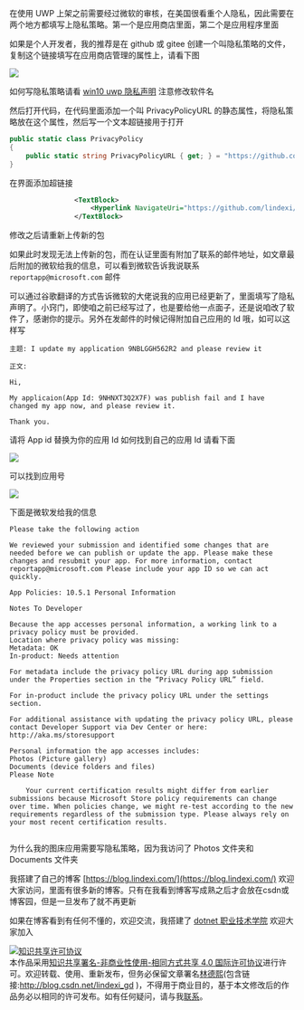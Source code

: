 
在使用 UWP 上架之前需要经过微软的审核，在美国很看重个人隐私，因此需要在两个地方都填写上隐私策略。第一个是应用商店里面，第二个是应用程序里面

<!--more-->


<!-- CreateTime:2020/2/16 11:07:42 -->

<!-- 发布 -->

如果是个人开发者，我的推荐是在 github 或 gitee 创建一个叫隐私策略的文件，复制这个链接填写在应用商店管理的属性上，请看下图

![](http://image.acmx.xyz/lindexi%2F2020216106457921.jpg)

如何写隐私策略请看 [win10 uwp 隐私声明](https://blog.lindexi.com/post/win10-uwp-%E9%9A%90%E7%A7%81%E5%A3%B0%E6%98%8E.html ) 注意修改软件名

然后打开代码，在代码里面添加一个叫 PrivacyPolicyURL 的静态属性，将隐私策略放在这个属性，然后写一个文本超链接用于打开

```csharp
public static class PrivacyPolicy
{
	public static string PrivacyPolicyURL { get; } = "https://github.com/lindexi/UWP/blob/master/uwp/src/%E9%9A%90%E7%A7%81%E7%AD%96%E7%95%A5/Privacy%20Policy.md";
}
```

在界面添加超链接

```xml
                <TextBlock>
                    <Hyperlink NavigateUri="https://github.com/lindexi/UWP/blob/master/uwp/src/%E9%9A%90%E7%A7%81%E7%AD%96%E7%95%A5/Privacy%20Policy.md">隐私策略</Hyperlink>
                </TextBlock>
```

修改之后请重新上传新的包

如果此时发现无法上传新的包，而在认证里面有附加了联系的邮件地址，如文章最后附加的微软给我的信息，可以看到微软告诉我说联系 `reportapp@microsoft.com` 邮件

可以通过谷歌翻译的方式告诉微软的大佬说我的应用已经更新了，里面填写了隐私声明了。小窍门，即使咱之前已经写过了，也是要给他一点面子，还是说咱改了软件了，感谢你的提示。另外在发邮件的时候记得附加自己应用的 Id 哦，如可以这样写

```
主题: I update my application 9NBLGGH562R2 and please review it

正文:

Hi,
 
My applicaion(App Id: 9NHNXT3Q2X7F) was publish fail and I have changed my app now, and please review it.

Thank you.
```

请将 App id 替换为你的应用 Id 如何找到自己的应用 Id 请看下面

<!-- ![](image/UWP 上架失败因为没有添加隐私策略/UWP 上架失败因为没有添加隐私策略1.png) -->

![](http://image.acmx.xyz/lindexi%2F20202161017229707.jpg)

可以找到应用号

<!-- ![](image/UWP 上架失败因为没有添加隐私策略/UWP 上架失败因为没有添加隐私策略2.png) -->

![](http://image.acmx.xyz/lindexi%2F20202161018384856.jpg)

下面是微软发给我的信息

```
Please take the following action

We reviewed your submission and identified some changes that are needed before we can publish or update the app. Please make these changes and resubmit your app. For more information, contact reportapp@microsoft.com Please include your app ID so we can act quickly.

App Policies: 10.5.1 Personal Information

Notes To Developer

Because the app accesses personal information, a working link to a privacy policy must be provided.
Location where privacy policy was missing: 
Metadata: OK 
In-product: Needs attention
 
For metadata include the privacy policy URL during app submission under the Properties section in the “Privacy Policy URL” field.
 
For in-product include the privacy policy URL under the settings section.
 
For additional assistance with updating the privacy policy URL, please contact Developer Support via Dev Center or here: http://aka.ms/storesupport
 
Personal information the app accesses includes:
Photos (Picture gallery)
Documents (device folders and files)
Please Note

    Your current certification results might differ from earlier submissions because Microsoft Store policy requirements can change over time. When policies change, we might re-test according to the new requirements regardless of the submission type. Please always rely on your most recent certification results.


```

为什么我的图床应用需要写隐私策略，因为我访问了 Photos 文件夹和 Documents 文件夹



我搭建了自己的博客 [https://blog.lindexi.com/](https://blog.lindexi.com/) 欢迎大家访问，里面有很多新的博客。只有在我看到博客写成熟之后才会放在csdn或博客园，但是一旦发布了就不再更新

如果在博客看到有任何不懂的，欢迎交流，我搭建了 [dotnet 职业技术学院](https://t.me/dotnet_campus) 欢迎大家加入

<a rel="license" href="http://creativecommons.org/licenses/by-nc-sa/4.0/"><img alt="知识共享许可协议" style="border-width:0" src="https://licensebuttons.net/l/by-nc-sa/4.0/88x31.png" /></a><br />本作品采用<a rel="license" href="http://creativecommons.org/licenses/by-nc-sa/4.0/">知识共享署名-非商业性使用-相同方式共享 4.0 国际许可协议</a>进行许可。欢迎转载、使用、重新发布，但务必保留文章署名[林德熙](http://blog.csdn.net/lindexi_gd)(包含链接:http://blog.csdn.net/lindexi_gd )，不得用于商业目的，基于本文修改后的作品务必以相同的许可发布。如有任何疑问，请与我[联系](mailto:lindexi_gd@163.com)。
